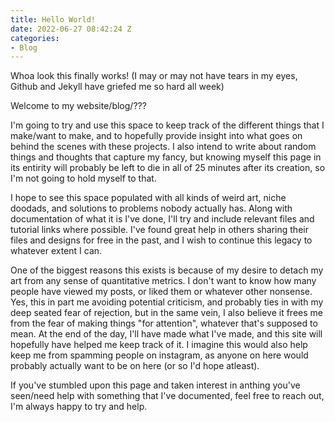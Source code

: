 ```yaml
---
title: Hello World!
date: 2022-06-27 08:42:24 Z
categories:
- Blog
---
```


Whoa look this finally works!
(I may or may not have tears in my eyes, Github and Jekyll have griefed me so hard all week)

Welcome to my website/blog/???

I'm going to try and use this space to keep track of the different things that I make/want to make, and to hopefully provide insight into what goes on behind the scenes with these projects. I also intend to write about random things and thoughts that capture my fancy, but knowing myself this page in its entirity will probably be left to die in all of 25 minutes after its creation, so I'm not going to hold myself to that.

I hope to see this space populated with all kinds of weird art, niche doodads, and solutions to problems nobody actually has.
Along with documentation of what it is I've done, I'll try and include relevant files and tutorial links where possible. I've found great help in others sharing their files and designs for free in the past, and I wish to continue this legacy to whatever extent I can.

One of the biggest reasons this exists is because of my desire to detach my art from any sense of quantitative metrics. I don't want to know how many people have viewed my posts, or liked them or whatever other nonsense. Yes, this in part me avoiding potential criticism, and probably ties in with my deep seated fear of rejection, but in the same vein, I also believe it frees me from the fear of making things "for attention", whatever that's supposed to mean. At the end of the day, I'll have made what I've made, and this site will hopefully have helped me keep track of it.
I imagine this would also help keep me from spamming people on instagram, as anyone on here would probably actually want to be on here (or so I'd hope atleast).

If you've stumbled upon this page and taken interest in anthing you've seen/need help with something that I've documented, feel free to reach out, I'm always happy to try and help.





